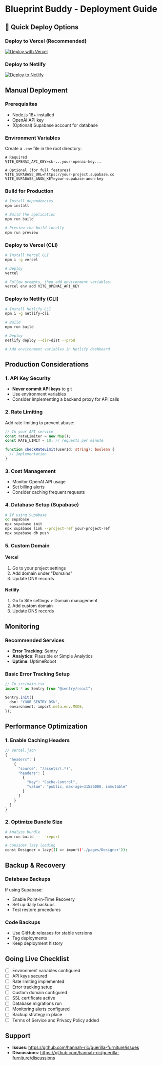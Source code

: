 # Blueprint Buddy - Deployment Guide

## 🚀 Quick Deploy Options

### Deploy to Vercel (Recommended)
[![Deploy with Vercel](https://vercel.com/button)](https://vercel.com/new/clone?repository-url=https://github.com/hannah-ric/guerilla-furniture)

### Deploy to Netlify
[![Deploy to Netlify](https://www.netlify.com/img/deploy/button.svg)](https://app.netlify.com/start/deploy?repository=https://github.com/hannah-ric/guerilla-furniture)

## Manual Deployment

### Prerequisites
- Node.js 18+ installed
- OpenAI API key
- (Optional) Supabase account for database

### Environment Variables
Create a `.env` file in the root directory:

```env
# Required
VITE_OPENAI_API_KEY=sk-...your-openai-key...

# Optional (for full features)
VITE_SUPABASE_URL=https://your-project.supabase.co
VITE_SUPABASE_ANON_KEY=your-supabase-anon-key
```

### Build for Production

```bash
# Install dependencies
npm install

# Build the application
npm run build

# Preview the build locally
npm run preview
```

### Deploy to Vercel (CLI)

```bash
# Install Vercel CLI
npm i -g vercel

# Deploy
vercel

# Follow prompts, then add environment variables:
vercel env add VITE_OPENAI_API_KEY
```

### Deploy to Netlify (CLI)

```bash
# Install Netlify CLI
npm i -g netlify-cli

# Build
npm run build

# Deploy
netlify deploy --dir=dist --prod

# Add environment variables in Netlify dashboard
```

## Production Considerations

### 1. API Key Security
- **Never commit API keys** to git
- Use environment variables
- Consider implementing a backend proxy for API calls

### 2. Rate Limiting
Add rate limiting to prevent abuse:
```typescript
// In your API service
const rateLimiter = new Map();
const RATE_LIMIT = 10; // requests per minute

function checkRateLimit(userId: string): boolean {
  // Implementation
}
```

### 3. Cost Management
- Monitor OpenAI API usage
- Set billing alerts
- Consider caching frequent requests

### 4. Database Setup (Supabase)

```bash
# If using Supabase
cd supabase
npx supabase init
npx supabase link --project-ref your-project-ref
npx supabase db push
```

### 5. Custom Domain

#### Vercel
1. Go to your project settings
2. Add domain under "Domains"
3. Update DNS records

#### Netlify
1. Go to Site settings > Domain management
2. Add custom domain
3. Update DNS records

## Monitoring

### Recommended Services
- **Error Tracking**: Sentry
- **Analytics**: Plausible or Simple Analytics
- **Uptime**: UptimeRobot

### Basic Error Tracking Setup

```typescript
// In src/main.tsx
import * as Sentry from "@sentry/react";

Sentry.init({
  dsn: "YOUR_SENTRY_DSN",
  environment: import.meta.env.MODE,
});
```

## Performance Optimization

### 1. Enable Caching Headers
```typescript
// vercel.json
{
  "headers": [
    {
      "source": "/assets/(.*)",
      "headers": [
        {
          "key": "Cache-Control",
          "value": "public, max-age=31536000, immutable"
        }
      ]
    }
  ]
}
```

### 2. Optimize Bundle Size
```bash
# Analyze bundle
npm run build -- --report

# Consider lazy loading
const Designer = lazy(() => import('./pages/Designer'));
```

## Backup & Recovery

### Database Backups
If using Supabase:
- Enable Point-in-Time Recovery
- Set up daily backups
- Test restore procedures

### Code Backups
- Use GitHub releases for stable versions
- Tag deployments
- Keep deployment history

## Going Live Checklist

- [ ] Environment variables configured
- [ ] API keys secured
- [ ] Rate limiting implemented
- [ ] Error tracking setup
- [ ] Custom domain configured
- [ ] SSL certificate active
- [ ] Database migrations run
- [ ] Monitoring alerts configured
- [ ] Backup strategy in place
- [ ] Terms of Service and Privacy Policy added

## Support

- **Issues**: https://github.com/hannah-ric/guerilla-furniture/issues
- **Discussions**: https://github.com/hannah-ric/guerilla-furniture/discussions 